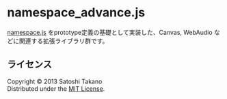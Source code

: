 namespace_advance.js
======================
[namespace.js](https://github.com/satoshi-takano/namespace.js "namespace.js") をprototype定義の基礎として実装した、Canvas, WebAudio などに関連する拡張ライブラリ群です。  


ライセンス
----------
Copyright &copy; 2013 Satoshi Takano  
Distributed under the [MIT License][mit].  

[Apache]: http://www.apache.org/licenses/LICENSE-2.0
[MIT]: http://www.opensource.org/licenses/mit-license.php
[GPL]: http://www.gnu.org/licenses/gpl.html
